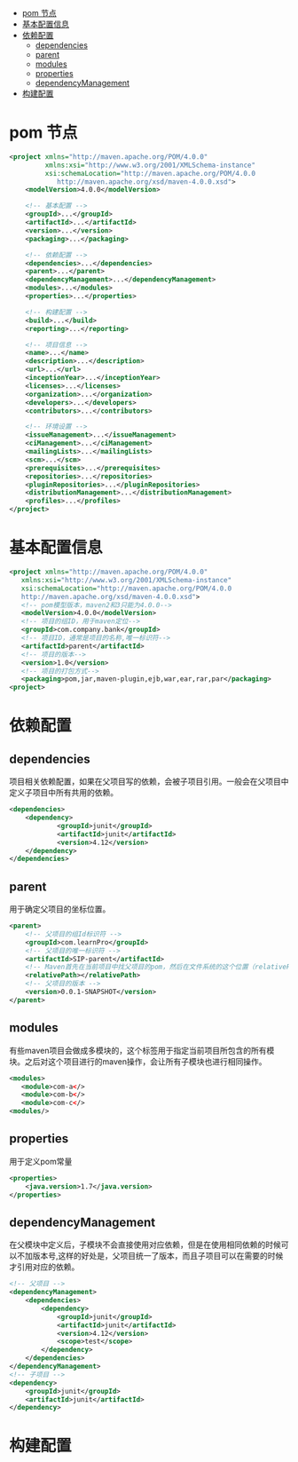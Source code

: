 
<!-- TOC -->

- [pom 节点](#pom-节点)
- [基本配置信息](#基本配置信息)
- [依赖配置](#依赖配置)
  - [dependencies](#dependencies)
  - [parent](#parent)
  - [modules](#modules)
  - [properties](#properties)
  - [dependencyManagement](#dependencymanagement)
- [构建配置](#构建配置)

<!-- /TOC -->
# pom 节点
```xml
<project xmlns="http://maven.apache.org/POM/4.0.0"
         xmlns:xsi="http://www.w3.org/2001/XMLSchema-instance"
         xsi:schemaLocation="http://maven.apache.org/POM/4.0.0
            http://maven.apache.org/xsd/maven-4.0.0.xsd">
    <modelVersion>4.0.0</modelVersion>

    <!-- 基本配置 -->
    <groupId>...</groupId>
    <artifactId>...</artifactId>
    <version>...</version>
    <packaging>...</packaging>

    <!-- 依赖配置 -->
    <dependencies>...</dependencies>
    <parent>...</parent>
    <dependencyManagement>...</dependencyManagement>
    <modules>...</modules>
    <properties>...</properties>

    <!-- 构建配置 -->
    <build>...</build>
    <reporting>...</reporting>

    <!-- 项目信息 -->
    <name>...</name>
    <description>...</description>
    <url>...</url>
    <inceptionYear>...</inceptionYear>
    <licenses>...</licenses>
    <organization>...</organization>
    <developers>...</developers>
    <contributors>...</contributors>

    <!-- 环境设置 -->
    <issueManagement>...</issueManagement>
    <ciManagement>...</ciManagement>
    <mailingLists>...</mailingLists>
    <scm>...</scm>
    <prerequisites>...</prerequisites>
    <repositories>...</repositories>
    <pluginRepositories>...</pluginRepositories>
    <distributionManagement>...</distributionManagement>
    <profiles>...</profiles>
</project>
```

# 基本配置信息
```xml
<project xmlns="http://maven.apache.org/POM/4.0.0"
   xmlns:xsi="http://www.w3.org/2001/XMLSchema-instance"
   xsi:schemaLocation="http://maven.apache.org/POM/4.0.0
   http://maven.apache.org/xsd/maven-4.0.0.xsd">
   <!-- pom模型版本，maven2和3只能为4.0.0-->
   <modelVersion>4.0.0</modelVersion>
   <!-- 项目的组ID，用于maven定位-->
   <groupId>com.company.bank</groupId>
   <!-- 项目ID，通常是项目的名称,唯一标识符-->
   <artifactId>parent</artifactId>
   <!-- 项目的版本-->
   <version>1.0</version>
   <!-- 项目的打包方式-->
   <packaging>pom,jar,maven-plugin,ejb,war,ear,rar,par</packaging>
<project>
```

# 依赖配置
## dependencies
项目相关依赖配置，如果在父项目写的依赖，会被子项目引用。一般会在父项目中定义子项目中所有共用的依赖。
```xml
<dependencies>
    <dependency>
            <groupId>junit</groupId>
            <artifactId>junit</artifactId>
            <version>4.12</version>
    </dependency>
</dependencies>
```
## parent
用于确定父项目的坐标位置。
```xml
<parent>
    <!-- 父项目的组Id标识符 -->
    <groupId>com.learnPro</groupId>
    <!-- 父项目的唯一标识符 -->
    <artifactId>SIP-parent</artifactId>
    <!-- Maven首先在当前项目中找父项目的pom，然后在文件系统的这个位置（relativePath），然后在本地仓库，再在远程仓库找 -->
    <relativePath></relativePath>
    <!-- 父项目的版本 -->
    <version>0.0.1-SNAPSHOT</version>
</parent>
```
## modules
有些maven项目会做成多模块的，这个标签用于指定当前项目所包含的所有模块。之后对这个项目进行的maven操作，会让所有子模块也进行相同操作。
```xml
<modules>
   <module>com-a</>
   <module>com-b</>
   <module>com-c</>
<modules/>
```
## properties
用于定义pom常量
```xml
<properties>
    <java.version>1.7</java.version>
</properties>
```
## dependencyManagement
在父模块中定义后，子模块不会直接使用对应依赖，但是在使用相同依赖的时候可以不加版本号,这样的好处是，父项目统一了版本，而且子项目可以在需要的时候才引用对应的依赖。
```xml
<!-- 父项目 -->
<dependencyManagement>
    <dependencies>
        <dependency>
            <groupId>junit</groupId>
            <artifactId>junit</artifactId>
            <version>4.12</version>
            <scope>test</scope>
        </dependency>
    </dependencies>
</dependencyManagement>
<!-- 子项目 -->
<dependency>
    <groupId>junit</groupId>
    <artifactId>junit</artifactId>
</dependency>
```

# 构建配置
```xml

```